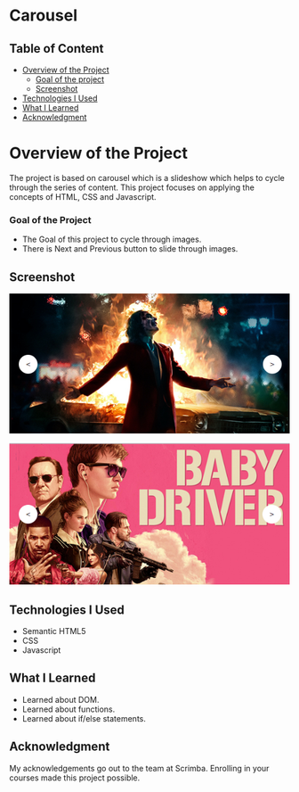 # Carousel

## Table of Content

 * [Overview of the Project](#overview-of-the-project)
      * [Goal of the project](#goal-of-the-project)
      * [Screenshot](#screenshot)
 * [Technologies I Used](#technologies-i-used)
 * [What I Learned](#what-i-learned) 
 * [Acknowledgment](#acknowledgment)

# Overview of the Project
The project is based on carousel which is a slideshow which helps to cycle through the series of content. This project focuses on applying the concepts of HTML, CSS and Javascript.

### Goal of the Project
* The Goal of this project to cycle through images.
* There is Next and Previous button to slide through images.

## Screenshot

![](./images/Carouselscreenshot.png)

![](./images/Carousel-Screenshot.png)

## Technologies I Used
* Semantic HTML5
* CSS
* Javascript

## What I Learned
* Learned about DOM.
* Learned about functions.
* Learned about if/else statements.

## Acknowledgment
   My acknowledgements go out to the team at Scrimba. Enrolling in your courses made this project possible.
